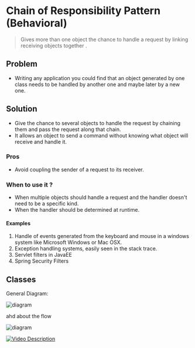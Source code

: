 # Chain of Responsibility Pattern (Behavioral)
> Gives more than one object the chance to handle a request by linking receiving objects together .

## Problem
- Writing any application you could find that an object generated by one class needs to be handled by another one and maybe later by a new one.

## Solution
- Give the chance to several objects to handle the request by chaining them and pass the request along that chain.
- It allows an object to send a command without knowing what object will receive and handle it.

### Pros
- Avoid coupling the sender of a request to its receiver.

### When to use it ?
- When multiple objects should handle a request and the handler doesn't need to be a specific kind.
- When the handler should be determined at runtime.

#### Examples

1. Handle of events generated from the keyboard and mouse in a windows system like Microsoft Windows or Mac OSX.
2. Exception handling systems, easily seen in the stack trace.
3. Servlet filters in JavaEE
4. Spring Security Filters

## Classes

General Diagram:

![diagram](http://i.imgur.com/onFgpdX.gif)

ahd about the flow

![diagram](http://i.imgur.com/QpFgMVE.jpg)

[![Video Description](http://img.youtube.com/vi/wbYjeMctOdE/0.jpg)](http://www.youtube.com/watch?v=wbYjeMctOdE)
